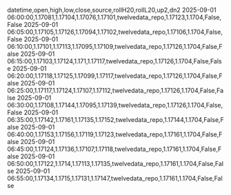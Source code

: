 datetime,open,high,low,close,source,rollH20,rollL20,up2,dn2
2025-09-01 06:00:00,1.17081,1.17104,1.17076,1.17101,twelvedata_repo,1.17123,1.1704,False,False
2025-09-01 06:05:00,1.17105,1.17126,1.17094,1.17102,twelvedata_repo,1.17106,1.1704,False,False
2025-09-01 06:10:00,1.17101,1.17113,1.17095,1.17109,twelvedata_repo,1.17126,1.1704,False,False
2025-09-01 06:15:00,1.17103,1.17124,1.171,1.17117,twelvedata_repo,1.17126,1.1704,False,False
2025-09-01 06:20:00,1.17118,1.17125,1.17099,1.17117,twelvedata_repo,1.17126,1.1704,False,False
2025-09-01 06:25:00,1.17117,1.17124,1.17107,1.17112,twelvedata_repo,1.17126,1.1704,False,False
2025-09-01 06:30:00,1.17108,1.17144,1.17095,1.17139,twelvedata_repo,1.17126,1.1704,False,False
2025-09-01 06:35:00,1.17142,1.17161,1.17135,1.17152,twelvedata_repo,1.17144,1.1704,False,False
2025-09-01 06:40:00,1.17153,1.17156,1.17119,1.17123,twelvedata_repo,1.17161,1.1704,False,False
2025-09-01 06:45:00,1.17124,1.17136,1.17107,1.17118,twelvedata_repo,1.17161,1.1704,False,False
2025-09-01 06:50:00,1.17122,1.1714,1.17113,1.17135,twelvedata_repo,1.17161,1.1704,False,False
2025-09-01 06:55:00,1.17134,1.1715,1.17131,1.17147,twelvedata_repo,1.17161,1.1704,False,False
